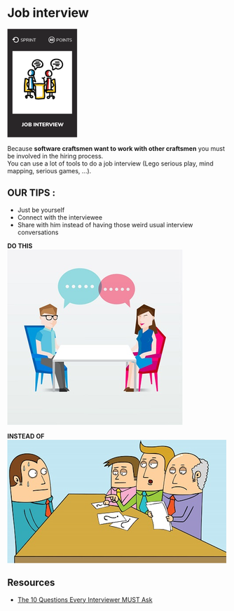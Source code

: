 # Job interview
![Job interview](images/job-interview.png)  

Because **software craftsmen want to work with other craftsmen** you must be involved in the hiring process.  
You can use a lot of tools to do a job interview (Lego serious play, mind mapping, serious games, ...).  

## OUR TIPS : 
* Just be yourself
* Connect with the interviewee
* Share with him instead of having those weird usual interview conversations

**DO THIS**  
![Job interview](images/job-interview2.jpg)  

**INSTEAD OF**  
![Usual interview](images/job-interview1.jpg)    

## Resources
* [The 10 Questions Every Interviewer MUST Ask](https://www.scienceofpeople.com/10-questions-every-interviewer-must-ask/)
